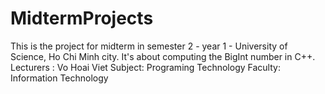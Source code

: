# MidtermProjects
This is the project for midterm in semester 2 - year 1 - University of Science, Ho Chi Minh city.
It's about computing the BigInt number in C++.
Lecturers : Vo Hoai Viet
Subject: Programing Technology
Faculty: Information Technology
